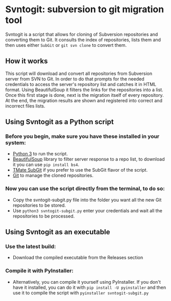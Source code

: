 # Svntogit: subversion to git migration tool

Svntogit is a script that allows for cloning of Subversion repositories and converting them to Git. 
It consults the index of repositories, lists them and then uses either `SubGit` or `git svn clone`  to convert them.

##  How it works
This script will download and convert all repositories from Subversion server from SVN to Git. In order to do that prompts for the needed credentials to access the server's repository list and catches it in HTML format. Using BeautifulSoup it filters the links for the repositories into a list.
Once this first stage is done, next is the migration itself of every repository. At the end, the migration results are shown and registered into correct and incorrect files lists.

## Using Svntogit as a Python script

### Before you begin, make sure you have these installed in your system:
 * [Python 3](https://www.python.org/downloads/) to run the script.
 * [BeautifulSoup](https://pypi.org/project/beautifulsoup4/) library to filter server response to a repo list, to download it you can use `pip install bs4`.
 * [TMate SubGit](https://subgit.com/download) if you prefer to use the SubGit flavor of the script.
 * [Git](https://git-scm.com/downloads) to manage the cloned repositories.


### Now you can use the script directly from the terminal, to do so:
 * Copy the svntogit-subgit.py file into the folder you want all the new Git repositories to be stored.
 * Use `python3 svntogit-subgit.py` enter your credentials and wait all the repositories to be processed.
 
 ## Using Svntogit as an executable
 
 ### Use the latest build:
 * Download the compiled executable from the Releases section
 
 ### Compile it with PyInstaller:
 * Alternatively, you can compile it yourself using PyInstaller.
 If you don't have it installed, you can do it with `pip install -U pyinstaller` and then use it to compile the script with `pyinstaller svntogit-subgit.py`
 

